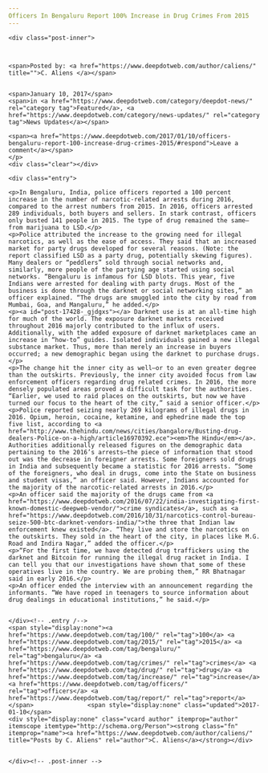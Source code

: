 ```yaml
---
Officers In Bengaluru Report 100% Increase in Drug Crimes From 2015
---
```

<article class="post-listing post-17428 post type-post status-publish format-standard has-post-thumbnail hentry category-deepdot-news category-news-updates tag-3953 tag-2524 tag-bengaluru tag-crimes tag-drug tag-increase tag-officers tag-report">
    
    <div class="post-inner">
    
    
        
    <span>Posted by: <a href="https://www.deepdotweb.com/author/caliens/" title="">C. Aliens </a></span>
    
    
    <span>January 10, 2017</span>
    <span>in <a href="https://www.deepdotweb.com/category/deepdot-news/" rel="category tag">Featured</a>, <a href="https://www.deepdotweb.com/category/news-updates/" rel="category tag">News Updates</a></span>
    
    <span><a href="https://www.deepdotweb.com/2017/01/10/officers-bengaluru-report-100-increase-drug-crimes-2015/#respond">Leave a comment</a></span>
    </p>
    <div class="clear"></div>
    
    <div class="entry">
    
    <p>In Bengaluru, India, police officers reported a 100 percent increase in the number of narcotic-related arrests during 2016, compared to the arrest numbers from 2015. In 2016, officers arrested 289 individuals, both buyers and sellers. In stark contrast, officers only busted 141 people in 2015. The type of drug remained the same—from marijuana to LSD.</p>
    <p>Police attributed the increase to the growing need for illegal narcotics, as well as the ease of access. They said that an increased market for party drugs developed for several reasons. (Note: the report classified LSD as a party drug, potentially skewing figures). Many dealers or “peddlers” sold through social networks and, similarly, more people of the partying age started using social networks. “Bengaluru is infamous for LSD blots. This year, five Indians were arrested for dealing with party drugs. Most of the business is done through the darknet or social networking sites,” an officer explained. “The drugs are smuggled into the city by road from Mumbai, Goa, and Mangaluru,” he added.</p>
    <p><a id="post-17428-_gjdgxs"></a> Darknet use is at an all-time high for much of the world. The exposure darknet markets received throughout 2016 majorly contributed to the influx of users. Additionally, with the added exposure of darknet marketplaces came an increase in “how-to” guides. Isolated individuals gained a new illegal substance market. Thus, more than merely an increase in buyers occurred; a new demographic began using the darknet to purchase drugs.</p>
    <p>The change hit the inner city as well—or to an even greater degree than the outskirts. Previously, the inner city avoided focus from law enforcement officers regarding drug related crimes. In 2016, the more densely populated areas proved a difficult task for the authorities. “Earlier, we used to raid places on the outskirts, but now we have turned our focus to the heart of the city,” said a senior officer.</p>
    <p>Police reported seizing nearly 269 kilograms of illegal drugs in 2016. Opium, heroin, cocaine, ketamine, and ephedrine made the top five list, according to <a href="http://www.thehindu.com/news/cities/bangalore/Busting-drug-dealers-Police-on-a-high/article16970392.ece"><em>The Hindu</em></a>. Authorities additionally released figures on the demographic data pertaining to the 2016’s arrests—the piece of information that stood out was the decrease in foreigner arrests. Some foreigners sold drugs in India and subsequently became a statistic for 2016 arrests. “Some of the foreigners, who deal in drugs, come into the State on business and student visas,” an officer said. However, Indians accounted for the majority of the narcotic-related arrests in 2016.</p>
    <p>An officer said the majority of the drugs came from <a href="https://www.deepdotweb.com/2016/07/22/india-investigating-first-known-domestic-deepweb-vendor/">crime syndicates</a>, such as <a href="https://www.deepdotweb.com/2016/10/31/narcotics-control-bureau-seize-500-btc-darknet-vendors-india/">the three that Indian law enforcement knew existed</a>. “They live and store the narcotics on the outskirts. They sold in the heart of the city, in places like M.G. Road and Indira Nagar,” added the officer.</p>
    <p>“For the first time, we have detected drug traffickers using the darknet and Bitcoin for running the illegal drug racket in India. I can tell you that our investigations have shown that some of these operatives live in the country. We are probing them,” RR Bhatnagar said in early 2016.</p>
    <p>An officer ended the interview with an announcement regarding the informants. “We have roped in teenagers to source information about drug dealings in educational institutions,” he said.</p>
    
    
    </div><!-- .entry /-->
    <span style="display:none"><a href="https://www.deepdotweb.com/tag/100/" rel="tag">100</a> <a href="https://www.deepdotweb.com/tag/2015/" rel="tag">2015</a> <a href="https://www.deepdotweb.com/tag/bengaluru/" rel="tag">bengaluru</a> <a href="https://www.deepdotweb.com/tag/crimes/" rel="tag">crimes</a> <a href="https://www.deepdotweb.com/tag/drug/" rel="tag">drug</a> <a href="https://www.deepdotweb.com/tag/increase/" rel="tag">increase</a> <a href="https://www.deepdotweb.com/tag/officers/" rel="tag">officers</a> <a href="https://www.deepdotweb.com/tag/report/" rel="tag">report</a></span>				<span style="display:none" class="updated">2017-01-10</span>
    <div style="display:none" class="vcard author" itemprop="author" itemscope itemtype="http://schema.org/Person"><strong class="fn" itemprop="name"><a href="https://www.deepdotweb.com/author/caliens/" title="Posts by C. Aliens" rel="author">C. Aliens</a></strong></div>
    
    
    </div><!-- .post-inner -->
</article><!-- .post-listing -->

